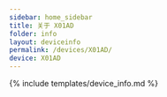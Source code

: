```yaml
---
sidebar: home_sidebar
title: 关于 X01AD
folder: info
layout: deviceinfo
permalink: /devices/X01AD/
device: X01AD
---
```

{% include templates/device_info.md %}
